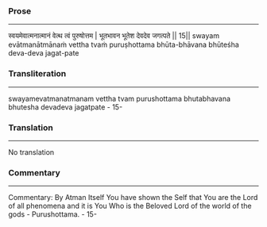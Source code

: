 ### Prose 
 --- 
स्वयमेवात्मनात्मानं वेत्थ त्वं पुरुषोत्तम |
भूतभावन भूतेश देवदेव जगत्पते || 15||
swayam evātmanātmānaṁ vettha tvaṁ puruṣhottama
bhūta-bhāvana bhūteśha deva-deva jagat-pate

### Transliteration 
 --- 
swayamevatmanatmanam vettha tvam purushottama bhutabhavana bhutesha devadeva jagatpate - 15-

### Translation 
 --- 
No translation

### Commentary 
 --- 
Commentary: By Atman Itself You have shown the Self that You are the Lord of all phenomena and it is You Who is the Beloved Lord of the world of the gods - Purushottama. - 15-